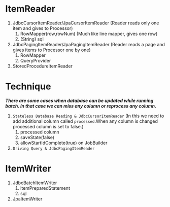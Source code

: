 # ItemReader

1. JdbcCursorItemReader/JpaCursorItemReader (Reader reads only one item and gives to Processor)
    1. RowMapper(row,rowNum) (Much like line mapper, gives one row)
    2. (String) sql
2. JdbcPagingItemReader/JpaPagingItemReader (Reader reads a page and gives items to Processor one by one)
    1. RowMapper
    2. QueryProvider
3. StoredProcedureItemReader

# Technique

***There are some cases when database can be updated while running batch. In that case we can miss any column or
reprocess any column.***
1. `Stateless Database Reading & JdbcCursorItemReader` (In this we need to add additional column called `processed`.When
   any column is changed processed column is set to false.)
    1. processed column
    2. saveState(false)
    3. allowStartIdComplete(true) on JobBuilder
2. `Driving Query & JdbcPagingItemReader`

# ItemWriter
1. JdbcBatchItemWriter
   1. itemPreparedStatement
   2. sql
2. JpaItemWriter